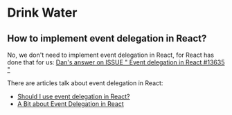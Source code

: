 # Drink Water

## How to implement event delegation in React?

No, we don't need to implement event delegation in React, for React has done that for us:
[Dan's answer on ISSUE " Event delegation in React #13635 "](https://github.com/facebook/react/issues/13635)

There are articles talk about event delegation in React:

- [Should I use event delegation in React?](https://dev.to/thawsitt/should-i-use-event-delegation-in-react-nl0)
- [A Bit about Event Delegation in React ](https://dev.to/maddevs/a-bit-about-event-delegation-in-react-4jeo)
